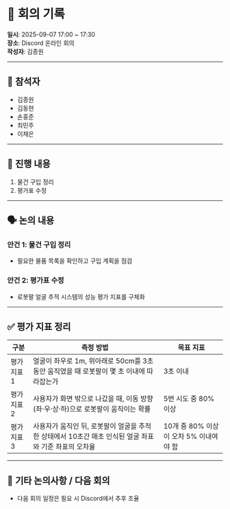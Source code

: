 # 📝 회의 기록

**일시**: 2025-09-07 17:00 ~ 17:30  
**장소**: Discord 온라인 회의  
**작성자**: 김종원  

---

## 👥 참석자
- 김종원  
- 김동현  
- 손홍준  
- 최민주  
- 이채은  

---

## 📌 진행 내용
1. 물건 구입 정리  
2. 평가표 수정  

---

## 🗣️ 논의 내용
### 안건 1: 물건 구입 정리
- 필요한 물품 목록을 확인하고 구입 계획을 점검  

### 안건 2: 평가표 수정
- 로봇팔 얼굴 추적 시스템의 성능 평가 지표를 구체화  

---

## ✅ 평가 지표 정리

| 구분       | 측정 방법                                                                                          | 목표 지표                          |
|------------|---------------------------------------------------------------------------------------------------|-----------------------------------|
| 평가지표 1 | 얼굴이 좌우로 1m, 위아래로 50cm를 3초 동안 움직였을 때 로봇팔이 몇 초 이내에 따라잡는가            | 3초 이내                          |
| 평가지표 2 | 사용자가 화면 밖으로 나갔을 때, 이동 방향(좌·우·상·하)으로 로봇팔이 움직이는 확률                     | 5번 시도 중 80% 이상               |
| 평가지표 3 | 사용자가 움직인 뒤, 로봇팔이 얼굴을 추적한 상태에서 10초간 매초 인식된 얼굴 좌표와 기준 좌표의 오차율 | 10개 중 80% 이상이 오차 5% 이내여야 함 |

---

## 📌 기타 논의사항 / 다음 회의
- 다음 회의 일정은 필요 시 Discord에서 추후 조율

